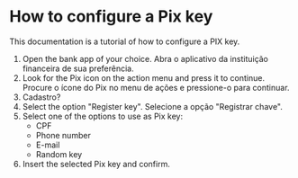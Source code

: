 # How to configure a Pix key

This documentation is a tutorial of how to configure a PIX key.

1. Open the bank app of your choice. Abra o aplicativo da instituição financeira de sua preferência.
2. Look for the Pix icon on the action menu and press it to continue. Procure o ícone do Pix no menu de ações e pressione-o para continuar.
3. Cadastro?
4. Select the option "Register key". Selecione a opção "Registrar chave".
5. Select one of the options to use as Pix key:
   * CPF
   * Phone number
   * E-mail
   * Random key
6. Insert the selected Pix key and confirm.
